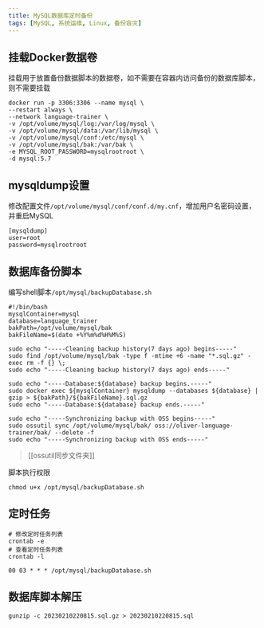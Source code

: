 ```yaml
---
title: MySQL数据库定时备份
tags: [MySQL, 系统运维, Linux, 备份容灾]
---
```


## 挂载Docker数据卷

挂载用于放置备份数据脚本的数据卷，如不需要在容器内访问备份的数据库脚本，则不需要挂载

```shell
docker run -p 3306:3306 --name mysql \
--restart always \
--network language-trainer \
-v /opt/volume/mysql/log:/var/log/mysql \
-v /opt/volume/mysql/data:/var/lib/mysql \
-v /opt/volume/mysql/conf:/etc/mysql \
-v /opt/volume/mysql/bak:/var/bak \
-e MYSQL_ROOT_PASSWORD=mysqlrootroot \
-d mysql:5.7
```

## mysqldump设置

修改配置文件`/opt/volume/mysql/conf/conf.d/my.cnf`，增加用户名密码设置，并重启MySQL

```
[mysqldump]
user=root
password=mysqlrootroot
```

## 数据库备份脚本

编写shell脚本`/opt/mysql/backupDatabase.sh`

```shell
#!/bin/bash
mysqlContainer=mysql
database=language_trainer
bakPath=/opt/volume/mysql/bak
bakFileName=$(date +%Y%m%d%H%M%S)

sudo echo "-----Cleaning backup history(7 days ago) begins-----"
sudo find /opt/volume/mysql/bak -type f -mtime +6 -name "*.sql.gz" -exec rm -f {} \;
sudo echo "-----Cleaning backup history(7 days ago) ends-----"

sudo echo "-----Database:${database} backup begins.-----"
sudo docker exec ${mysqlContainer} mysqldump --databases ${database} | gzip > ${bakPath}/${bakFileName}.sql.gz
sudo echo "-----Database:${database} backup ends.-----"

sudo echo "-----Synchronizing backup with OSS begins-----"
sudo ossutil sync /opt/volume/mysql/bak/ oss://oliver-language-trainer/bak/ --delete -f
sudo echo "-----Synchronizing backup with OSS ends-----"
```

>[[ossutil同步文件夹]]

脚本执行权限

```shell
chmod u+x /opt/mysql/backupDatabase.sh
```

## 定时任务

```shell
# 修改定时任务列表
crontab -e
# 查看定时任务列表
crontab -l
```

```
00 03 * * * /opt/mysql/backupDatabase.sh
```

## 数据库脚本解压

```shell
gunzip -c 20230210220815.sql.gz > 20230210220815.sql
```